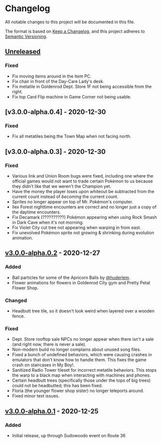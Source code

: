 # Changelog

All notable changes to this project will be documented in this file.

The format is based on [Keep a Changelog](https://keepachangelog.com/en/1.0.0/),
and this project adheres to [Semantic Versioning](https://semver.org/spec/v2.0.0.html).

## [Unreleased]
### Fixed

- Fix moving items around in the item PC.
- Fix chair in front of the Day-Care Lady's desk.
- Fix metatile in Goldenrod Dept. Store 1F not being accessible from the right.
- Fix top Card Flip machine in Game Corner not being usable.

## [v3.0.0-alpha.0.4] - 2020-12-30
### Fixed

- Fix all metatiles being the Town Map when not facing north.

## [v3.0.0-alpha.0.3] - 2020-12-30
### Fixed

- Various link and Union Room bugs were fixed, including one where the official games would not want to trade certain Pokémon to us because they didn't like that we weren't the Champion yet.
- Have the money the player loses upon whiteout be subtracted from the current count instead of _becoming_ the current count.
- Sprites no longer appear on top of Mr. Pokémon's computer.
- Ilex Forest nighttime encounters are correct and no longer just a copy of the daytime encounters.
- Fix Decamark (??????????) Pokémon appearing when using Rock Smash in Dark Cave when it's not morning.
- Fix Violet City cut tree not appearing when warping in from east.
- Fix unevolved Pokémon sprite not growing & shrinking during evolution animation.

## [v3.0.0-alpha.0.2] - 2020-12-27
### Added

- Ball particles for some of the Apricorn Balls by [@huderlem](https://github.com/huderlem).
- Flower animations for flowers in Goldenrod City gym and Pretty Petal Flower Shop.

### Changed

- Headbutt tree tile, so it doesn't look weird when layered over a wooden fence.

### Fixed

- Dept. Store rooftop sale NPCs no longer appear when there isn't a sale (and right now, there is never a sale).
- Non-modern build no longer complains about unused song files.
- Fixed a bunch of undefined behaviors, which were causing crashes in emulators that don't know how to handle them. This fixes the game crash on staircases in My Boy!.
- Sanitized Radio Tower tileset for incorrect metatile behaviors. This stops the warp to a black map when interacting with machines and phones.
- Certain headbutt trees (specifically those under the tops of big trees) could not be headbutted; this has been fixed.
- Floria (the younger flower shop sister) no longer teleports around.
- Fixed minor text issues.

## [v3.0.0-alpha.0.1] - 2020-12-25
### Added

- Initial release, up through Sudowoodo event on Route 36

[unreleased]: https://github.com/Sierraffinity/CrystalDust/compare/v3.0.0-alpha.0.2...HEAD
[v3.0.0-alpha.0.2]: https://github.com/Sierraffinity/CrystalDust/releases/tag/v3.0.0-alpha.0.2
[v3.0.0-alpha.0.1]: https://github.com/Sierraffinity/CrystalDust/releases/tag/v3.0.0-alpha.0.1
